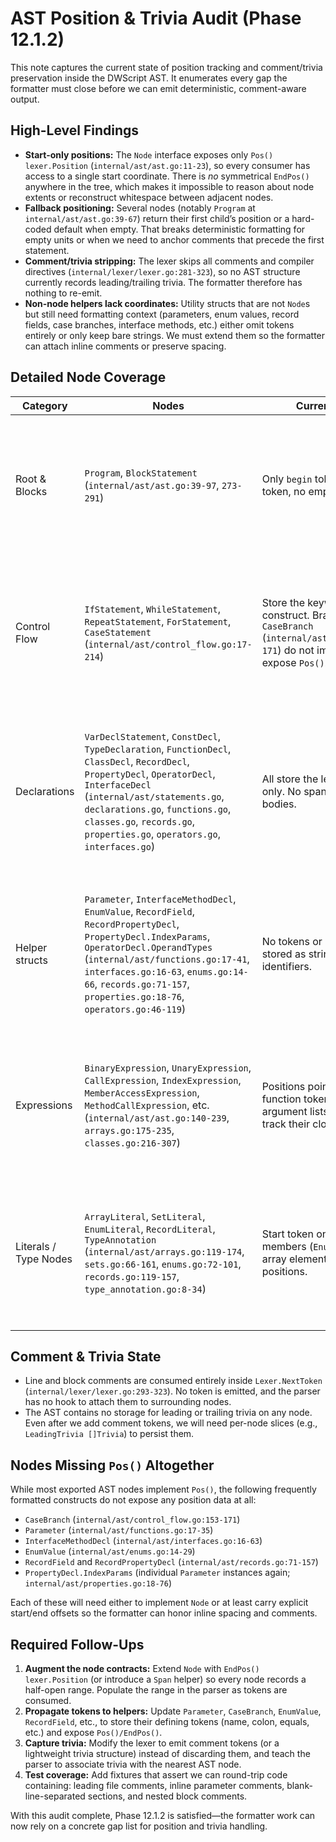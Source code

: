 # AST Position & Trivia Audit (Phase 12.1.2)

This note captures the current state of position tracking and comment/trivia preservation inside the DWScript AST. It enumerates every gap the formatter must close before we can emit deterministic, comment-aware output.

## High-Level Findings

- **Start-only positions:** The `Node` interface exposes only `Pos() lexer.Position` (`internal/ast/ast.go:11-23`), so every consumer has access to a single start coordinate. There is *no* symmetrical `EndPos()` anywhere in the tree, which makes it impossible to reason about node extents or reconstruct whitespace between adjacent nodes.
- **Fallback positioning:** Several nodes (notably `Program` at `internal/ast/ast.go:39-67`) return their first child’s position or a hard-coded default when empty. That breaks deterministic formatting for empty units or when we need to anchor comments that precede the first statement.
- **Comment/trivia stripping:** The lexer skips all comments and compiler directives (`internal/lexer/lexer.go:281-323`), so no AST structure currently records leading/trailing trivia. The formatter therefore has nothing to re-emit.
- **Non-node helpers lack coordinates:** Utility structs that are not `Node`s but still need formatting context (parameters, enum values, record fields, case branches, interface methods, etc.) either omit tokens entirely or only keep bare strings. We must extend them so the formatter can attach inline comments or preserve spacing.

## Detailed Node Coverage

| Category | Nodes | Current Position Data | Notes |
| --- | --- | --- | --- |
| Root & Blocks | `Program`, `BlockStatement` (`internal/ast/ast.go:39-97`, `273-291`) | Only `begin` token (if any). No closing token, no empty-block support. | Need explicit start/end spans so comments after `end` or between blocks can be preserved. |
| Control Flow | `IfStatement`, `WhileStatement`, `RepeatStatement`, `ForStatement`, `CaseStatement` (`internal/ast/control_flow.go:17-214`) | Store the keyword token for the construct. Branch helpers like `CaseBranch` (`internal/ast/control_flow.go:153-171`) do not implement `Node` nor expose `Pos()`. | Formatter cannot place comments tied to specific case labels or know where an `else` arm ends. |
| Declarations | `VarDeclStatement`, `ConstDecl`, `TypeDeclaration`, `FunctionDecl`, `ClassDecl`, `RecordDecl`, `PropertyDecl`, `OperatorDecl`, `InterfaceDecl` (`internal/ast/statements.go`, `declarations.go`, `functions.go`, `classes.go`, `records.go`, `properties.go`, `operators.go`, `interfaces.go`) | All store the leading keyword token only. No span covering headers + bodies. | Lacking end positions prevents aligning `end;` / `until` / `finally` with their owners or detecting trailing comments. |
| Helper structs | `Parameter`, `InterfaceMethodDecl`, `EnumValue`, `RecordField`, `RecordPropertyDecl`, `PropertyDecl.IndexParams`, `OperatorDecl.OperandTypes` (`internal/ast/functions.go:17-41`, `interfaces.go:16-63`, `enums.go:14-66`, `records.go:71-157`, `properties.go:18-76`, `operators.go:46-119`) | No tokens or `Pos()` at all. Data is stored as strings or nested identifiers. | Without start/end info, formatter cannot emit user comments like `a: Integer; // count` inside parameter lists. |
| Expressions | `BinaryExpression`, `UnaryExpression`, `CallExpression`, `IndexExpression`, `MemberAccessExpression`, `MethodCallExpression`, etc. (`internal/ast/ast.go:140-239`, `arrays.go:175-235`, `classes.go:216-307`) | Positions point to operator or function tokens only. Parentheses, argument lists, and selectors do not track their closing delimiters. | Need richer metadata (e.g., location of `(` and `)`, `.` and `[]`) to control spacing around them. |
| Literals / Type Nodes | `ArrayLiteral`, `SetLiteral`, `EnumLiteral`, `RecordLiteral`, `TypeAnnotation` (`internal/ast/arrays.go:119-174`, `sets.go:66-161`, `enums.go:72-101`, `records.go:119-157`, `type_annotation.go:8-34`) | Start token only; enumerated members (`EnumValue`, `RecordField`, array elements) have no individual positions. | Required for preserving inline comments inside literals and for deciding when to break long lists. |

## Comment & Trivia State

- Line and block comments are consumed entirely inside `Lexer.NextToken` (`internal/lexer/lexer.go:293-323`). No token is emitted, and the parser has no hook to attach them to surrounding nodes.
- The AST contains no storage for leading or trailing trivia on any node. Even after we add comment tokens, we will need per-node slices (e.g., `LeadingTrivia []Trivia`) to persist them.

## Nodes Missing `Pos()` Altogether

While most exported AST nodes implement `Pos()`, the following frequently formatted constructs do not expose any position data at all:

- `CaseBranch` (`internal/ast/control_flow.go:153-171`)
- `Parameter` (`internal/ast/functions.go:17-35`)
- `InterfaceMethodDecl` (`internal/ast/interfaces.go:16-63`)
- `EnumValue` (`internal/ast/enums.go:14-29`)
- `RecordField` and `RecordPropertyDecl` (`internal/ast/records.go:71-157`)
- `PropertyDecl.IndexParams` (individual `Parameter` instances again; `internal/ast/properties.go:18-76`)

Each of these will need either to implement `Node` or at least carry explicit start/end offsets so the formatter can honor inline spacing and comments.

## Required Follow-Ups

1. **Augment the node contracts:** Extend `Node` with `EndPos() lexer.Position` (or introduce a `Span` helper) so every node records a half-open range. Populate the range in the parser as tokens are consumed.
2. **Propagate tokens to helpers:** Update `Parameter`, `CaseBranch`, `EnumValue`, `RecordField`, etc., to store their defining tokens (name, colon, equals, etc.) and expose `Pos()/EndPos()`.
3. **Capture trivia:** Modify the lexer to emit comment tokens (or a lightweight trivia structure) instead of discarding them, and teach the parser to associate trivia with the nearest AST node.
4. **Test coverage:** Add fixtures that assert we can round-trip code containing: leading file comments, inline parameter comments, blank-line-separated sections, and nested block comments.

With this audit complete, Phase 12.1.2 is satisfied—the formatter work can now rely on a concrete gap list for position and trivia handling.
